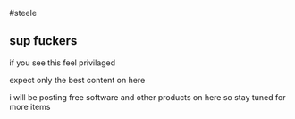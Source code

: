 #steele 

## sup fuckers

if you see this feel privilaged

expect only the best content on here

i will be posting free software and other products on here so stay tuned for more items

